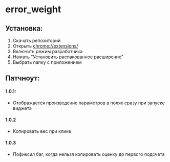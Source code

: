 # error_weight

## Установка:
1. Скачать репозиторий
2. Открыть [chrome://extensions/]()
3. Включить режим разработчика
4. Нажать "Установить распакованное расширение"
5. Выбрать папку с приложением

## Патчноут:
#### 1.0.1: 
- Отображается произведение параметров в полях сразу при запуске виджета

#### 1.0.2
- Копировать вес при клике

#### 1.0.3
- Пофиксил баг, когда нельзя копировать оценку до первого подсчета